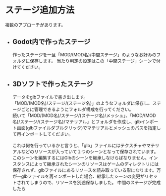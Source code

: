 # ステージ追加方法
複数のアプローチがあります。
* ## Godot内で作ったステージ
  作ったステージを一旦「MOD/(MOD名)/中間ステージ」のようなお好みのフォルダに保存します。
  当たり判定の設定はこの「中間ステージ」シーンで付けてください。
* ## 3Dソフトで作ったステージ
  データをglbファイルで書き出します。<br>
  「MOD/(MOD名)/ステージ/(ステージ名)」のようなフォルダに保存し、ステージごとに管理できるようにフォルダ構成を行ってください。<br>
  続いて「MOD/(MOD名)/ステージ/(ステージ名)/メッシュ」、「MOD/(MOD名)/ステージ/(ステージ名)/マテリアル」とフォルダを作成し、glbインポート画面(glbファイルダブルクリック)でマテリアルとメッシュのパスを指定して再インポートしてください。<br><br>
  これは何を行っているかと言うと、「glb」ファイルにはテクスチャやマテリアルなどのリソースが入っていて１つのシーンとなって保存されています。このシーンを編集するにはGlbのシーンを継承しなけらばなりません。インスタンスによって継承されたシーンのリソースはゲームのディレクトリには保存されず、glbファイルにあるリソースを読み取っている形になります。万が一glbファイルを再インポートした場合、継承したシーンの変更がリセットされてしまうので、リソースを別途保存しました。
中間のステージが完成したら
